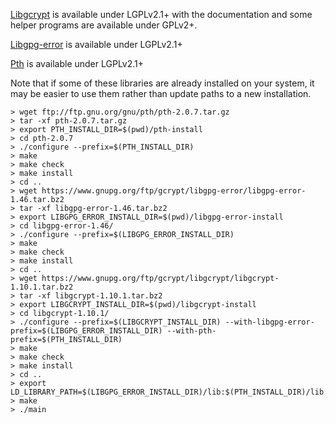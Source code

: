 [Libgcrypt](https://www.gnupg.org/software/libgcrypt/index.html) is 
available under LGPLv2.1+ with the documentation and some helper 
programs are available under GPLv2+.

[Libgpg-error](https://www.gnupg.org/software/libgpg-error/index.html)
is available under LGPLv2.1+

[Pth](https://www.gnupg.org/software/npth/index.html) is available under
LGPLv2.1+

Note that if some of these libraries are already installed on your system,
it may be easier to use them rather than update paths to a new installation.

```
> wget ftp://ftp.gnu.org/gnu/pth/pth-2.0.7.tar.gz
> tar -xf pth-2.0.7.tar.gz
> export PTH_INSTALL_DIR=$(pwd)/pth-install
> cd pth-2.0.7
> ./configure --prefix=$(PTH_INSTALL_DIR)
> make
> make check
> make install
> cd ..
> wget https://www.gnupg.org/ftp/gcrypt/libgpg-error/libgpg-error-1.46.tar.bz2
> tar -xf libgpg-error-1.46.tar.bz2
> export LIBGPG_ERROR_INSTALL_DIR=$(pwd)/libgpg-error-install
> cd libgpg-error-1.46/
> ./configure --prefix=$(LIBGPG_ERROR_INSTALL_DIR)
> make
> make check
> make install
> cd ..
> wget https://www.gnupg.org/ftp/gcrypt/libgcrypt/libgcrypt-1.10.1.tar.bz2
> tar -xf libgcrypt-1.10.1.tar.bz2
> export LIBGCRYPT_INSTALL_DIR=$(pwd)/libgcrypt-install
> cd libgcrypt-1.10.1/
> ./configure --prefix=$(LIBGCRYPT_INSTALL_DIR) --with-libgpg-error-prefix=$(LIBGPG_ERROR_INSTALL_DIR) --with-pth-prefix=$(PTH_INSTALL_DIR)
> make
> make check
> make install
> cd ..
> export LD_LIBRARY_PATH=$(LIBGPG_ERROR_INSTALL_DIR)/lib:$(PTH_INSTALL_DIR)/lib:$(LIBGCRYPT_INSTALL_DIR)/lib:$LD_LIBRARY_PATH
> make
> ./main
```
